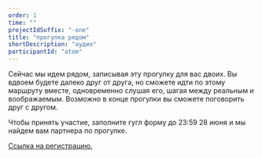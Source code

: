 ```yaml
---
order: 1
time: ""
projectIdSuffix: "-one"
title: "прогулка рядом"
shortDescription: "аудио"
participantId: "atom"
---
```


Сейчас мы идем рядом, записывая эту прогулку для вас двоих. Вы вдвоем будете далеко друг от друга, но сможете идти по этому маршруту вместе, одновременно слушая его, шагая между реальным и воображаемым. Возможно в конце прогулки вы сможете поговорить друг с другом.


Чтобы принять участие, заполните гугл форму до 23:59 28 июня и мы найдем вам партнера по прогулке.   


[Ссылка на регистрацию.](https://docs.google.com/forms/d/e/1FAIpQLScdCdL1qXLbpeN54v_GW9vBZWtEqz6_QbHCi4YC7GiB_OW__A/viewform?usp=sf_link )
